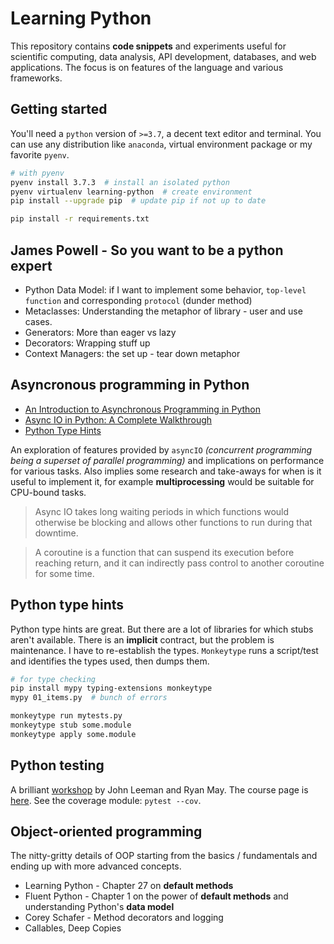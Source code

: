 # Learning Python

This repository contains **code snippets** and experiments useful for scientific computing, data analysis, API development, databases, and web applications. The focus is on features of the language and various frameworks.


## Getting started

You'll need a `python` version of `>=3.7`, a decent text editor and terminal. You can use any distribution like `anaconda`, virtual environment package or my favorite `pyenv`. 

```bash
# with pyenv
pyenv install 3.7.3  # install an isolated python
pyenv virtualenv learning-python  # create environment
pip install --upgrade pip  # update pip if not up to date

pip install -r requirements.txt
```



## James Powell - So you want to be a python expert

* Python Data Model: if I want to implement some behavior, `top-level function` and corresponding `protocol` (dunder method)
* Metaclasses: Understanding the metaphor of library - user and use cases.
* Generators: More than eager vs lazy
* Decorators: Wrapping stuff up
* Context Managers: the set up - tear down metaphor


## Asyncronous programming in Python

* [An Introduction to Asynchronous Programming in Python](https://medium.com/velotio-perspectives/an-introduction-to-asynchronous-programming-in-python-af0189a88bbb)
* [Async IO in Python: A Complete Walkthrough](https://realpython.com/async-io-python/)
* [Python Type Hints](https://www.youtube.com/watch?v=pMgmKJyWKn8)


An exploration of features provided by `asyncIO` *(concurrent programming
 being a superset of parallel programming)* and implications on
  performance for various tasks. Also implies some research and take-aways for
  when is it useful to implement it, for example **multiprocessing** would be
  suitable for CPU-bound tasks.

> Async IO takes long waiting periods in which
  functions would otherwise be blocking and allows other functions to run during
  that downtime.

> A coroutine is a function that can suspend its execution before reaching
> return, and it can indirectly pass control to another coroutine for some time.

## Python type hints

Python type hints are great. But there are a lot of libraries for which stubs aren't available. There is an **implicit** contract, but the problem is maintenance. I have to re-establish the types. `Monkeytype` runs a script/test and identifies the types used, then dumps them.

```bash
# for type checking
pip install mypy typing-extensions monkeytype
mypy 01_items.py  # bunch of errors

monkeytype run mytests.py
monkeytype stub some.module
monkeytype apply some.module
```


## Python testing

A brilliant [workshop](https://www.youtube.com/watch?v=LX2ksGYXJ80&t=3750s) by John Leeman and Ryan May. The course page is [here](https://leemangeophysicalllc.github.io/testing-with-python/). See the coverage module: `pytest --cov`.


## Object-oriented programming

The nitty-gritty details of OOP starting from the basics / fundamentals and ending up with more advanced concepts.

* Learning Python - Chapter 27 on **default methods**
* Fluent Python - Chapter 1 on the power of **default methods** and
 understanding Python's **data model**
* Corey Schafer - Method decorators and logging
* Callables, Deep Copies

